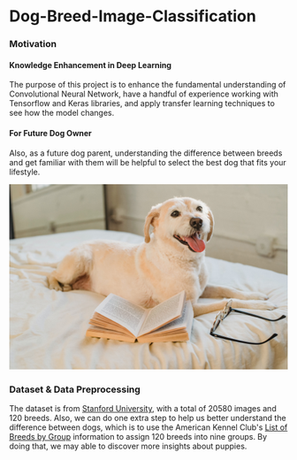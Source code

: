 # Dog-Breed-Image-Classification
### Motivation
#### Knowledge Enhancement in Deep Learning 
The purpose of this project is to enhance the fundamental understanding of Convolutional Neural Network, have a handful of experience working with Tensorflow and Keras libraries, and apply transfer learning techniques to see how the model changes. 
#### For Future Dog Owner 
Also, as a future dog parent, understanding the difference between breeds and get familiar with them will be helpful to select the best dog that fits your lifestyle.

![Puppy](https://raw.githubusercontent.com/HailinDu/Dog-Breed-Image-Classification-Stanford-University-Dog-Dataset/main/Images/Happy%20Puppy%20Cover.jpg)

### Dataset & Data Preprocessing 
The dataset is from [Stanford University](http://vision.stanford.edu/aditya86/ImageNetDogs/main.html), with a total of 20580 images and 120 breeds. Also, we can do one extra step to help us better understand the difference between dogs, which is to use the American Kennel Club's [List of Breeds by Group](https://www.akc.org/public-education/resources/general-tips-information/dog-breeds-sorted-groups/) information to assign 120 breeds into nine groups. By doing that, we may able to discover more insights about puppies. 




 
